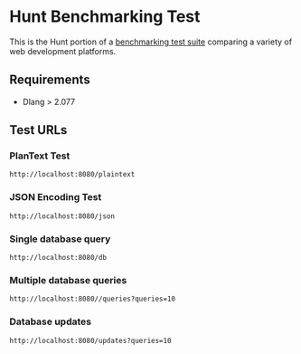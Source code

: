 # Hunt Benchmarking Test

This is the Hunt portion of a [benchmarking test suite](../) comparing a variety of web development platforms.


## Requirements
* Dlang > 2.077

## Test URLs
    
### PlanText Test

    http://localhost:8080/plaintext

### JSON Encoding Test

    http://localhost:8080/json
    
### Single database query

    http://localhost:8080/db
    
### Multiple database queries

    http://localhost:8080//queries?queries=10
    
### Database updates

    http://localhost:8080/updates?queries=10
